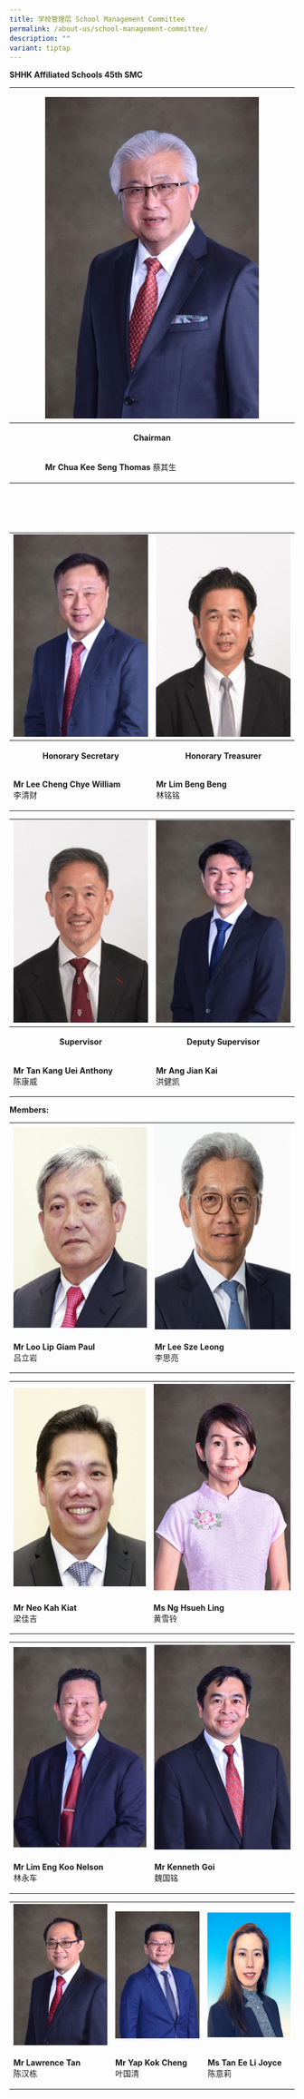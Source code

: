 ```yaml
---
title: 学校管理层 School Management Committee
permalink: /about-us/school-management-committee/
description: ""
variant: tiptap
---
```

<p><strong>SHHK Affiliated Schools 45th SMC</strong>
</p>
<table style="minWidth: 225px">
<colgroup>
<col>
<col>
<col>
<col>
<col>
<col>
<col>
<col>
<col>
</colgroup>
<tbody>
<tr>
<td rowspan="1" colspan="1">
<p></p>
</td>
<td rowspan="1" colspan="1">
<p></p>
</td>
<td rowspan="1" colspan="1">
<p></p>
</td>
<td rowspan="1" colspan="1">
<p></p>
</td>
<td rowspan="1" colspan="1">
<p></p>
<div class="isomer-image-wrapper">
<img style="width: 100%" height="auto" width="100%" alt="" src="/images/1_MrChuaKeeSengThomas.jpg">
</div>
</td>
<td rowspan="1" colspan="1">
<p></p>
</td>
<td rowspan="1" colspan="1">
<p></p>
</td>
<td rowspan="1" colspan="1">
<p></p>
</td>
<td rowspan="1" colspan="1">
<p></p>
</td>
</tr>
<tr>
<th rowspan="1" colspan="1">
<p></p>
</th>
<th rowspan="1" colspan="1">
<p></p>
</th>
<th rowspan="1" colspan="1">
<p></p>
</th>
<th rowspan="1" colspan="1">
<p></p>
</th>
<th rowspan="1" colspan="1">
<p>Chairman</p>
</th>
<th rowspan="1" colspan="1">
<p></p>
</th>
<th rowspan="1" colspan="1">
<p></p>
</th>
<th rowspan="1" colspan="1">
<p></p>
</th>
<th rowspan="1" colspan="1">
<p></p>
</th>
</tr>
<tr>
<td rowspan="1" colspan="1">
<p></p>
</td>
<td rowspan="1" colspan="1">
<p></p>
</td>
<td rowspan="1" colspan="1">
<p></p>
</td>
<td rowspan="1" colspan="1">
<p></p>
</td>
<td rowspan="1" colspan="1">
<p><strong>Mr Chua Kee Seng Thomas </strong>蔡其生</p>
</td>
<td rowspan="1" colspan="1">
<p></p>
</td>
<td rowspan="1" colspan="1">
<p></p>
</td>
<td rowspan="1" colspan="1">
<p></p>
</td>
<td rowspan="1" colspan="1">
<p></p>
</td>
</tr>
</tbody>
</table>
<p>
<br>
</p>
<table style="width: 0px">
<colgroup></colgroup>
<tbody>
<tr></tr>
</tbody>
</table>
<table style="width: 0px">
<colgroup></colgroup>
<tbody>
<tr></tr>
</tbody>
</table>
<table style="width: 0px">
<colgroup></colgroup>
<tbody>
<tr></tr>
</tbody>
</table>
<table style="minWidth: 50px">
<colgroup>
<col>
<col>
</colgroup>
<tbody>
<tr>
<td rowspan="1" colspan="1">
<div class="isomer-image-wrapper">
<img style="width: 100%" height="auto" width="100%" alt="" src="/images/2_MrLeeChengChyeWilliam.jpg">
</div>
</td>
<td rowspan="1" colspan="1">
<div class="isomer-image-wrapper">
<img style="width: 100%" height="auto" width="100%" alt="" src="/images/3_MrLimBengBeng.jpg">
</div>
</td>
</tr>
<tr>
<th rowspan="1" colspan="1">
<p>Honorary Secretary</p>
</th>
<th rowspan="1" colspan="1">
<p>Honorary Treasurer</p>
</th>
</tr>
<tr>
<td rowspan="1" colspan="1">
<p><strong>Mr Lee Cheng Chye William</strong>
<br>李清财</p>
</td>
<td rowspan="1" colspan="1">
<p><strong>Mr Lim Beng Beng</strong>
<br>林铭铭</p>
</td>
</tr>
</tbody>
</table>
<table style="minWidth: 50px">
<colgroup>
<col>
<col>
</colgroup>
<tbody>
<tr>
<td rowspan="1" colspan="1">
<div class="isomer-image-wrapper">
<img style="width: 100%" height="auto" width="100%" alt="" src="/images/4_MrTanKangUeiAnthony.jpg">
</div>
</td>
<td rowspan="1" colspan="1">
<div class="isomer-image-wrapper">
<img style="width: 100%" height="auto" width="100%" alt="" src="/images/5_MrAngJianKai.jpg">
</div>
</td>
</tr>
<tr>
<th rowspan="1" colspan="1">
<p>Supervisor</p>
</th>
<th rowspan="1" colspan="1">
<p>Deputy Supervisor</p>
</th>
</tr>
<tr>
<td rowspan="1" colspan="1">
<p><strong>Mr Tan Kang Uei Anthony</strong>
<br>陈康威</p>
</td>
<td rowspan="1" colspan="1">
<p><strong>Mr Ang Jian Kai</strong>
<br>洪健凯</p>
</td>
</tr>
</tbody>
</table>
<p></p>
<p><strong>Members:</strong>
</p>
<table style="minWidth: 50px">
<colgroup>
<col>
<col>
</colgroup>
<tbody>
<tr>
<th rowspan="1" colspan="1">
<div class="isomer-image-wrapper">
<img style="width: 100%" height="auto" width="100%" alt="" src="/images/6_MrLooLipGiamPaul.jpg">
</div>
</th>
<th rowspan="1" colspan="1">
<div class="isomer-image-wrapper">
<img style="width: 100%" height="auto" width="100%" alt="" src="/images/7_MrLeeSzeLeong.jpg">
</div>
</th>
</tr>
<tr>
<td rowspan="1" colspan="1">
<p><strong>Mr Loo Lip Giam Paul</strong>
<br>吕立岩</p>
</td>
<td rowspan="1" colspan="1">
<p><strong>Mr Lee Sze Leong</strong>
<br>李思亮</p>
</td>
</tr>
</tbody>
</table>
<p></p>
<table style="minWidth: 50px">
<colgroup>
<col>
<col>
</colgroup>
<tbody>
<tr>
<th rowspan="1" colspan="1">
<div class="isomer-image-wrapper">
<img style="width: 100%" height="auto" width="100%" alt="" src="/images/8_MrNeoKahKiat.jpg">
</div>
</th>
<th rowspan="1" colspan="1">
<div class="isomer-image-wrapper">
<img style="width: 100%" height="auto" width="100%" alt="" src="/images/9_MsNgHsuehLing.jpg">
</div>
</th>
</tr>
<tr>
<td rowspan="1" colspan="1">
<p><strong>Mr Neo Kah Kiat</strong>
<br>梁佳吉</p>
</td>
<td rowspan="1" colspan="1">
<p><strong>Ms Ng Hsueh Ling</strong>
<br>黄雪铃</p>
</td>
</tr>
</tbody>
</table>
<table style="minWidth: 50px">
<colgroup>
<col>
<col>
</colgroup>
<tbody>
<tr>
<th rowspan="1" colspan="1">
<div class="isomer-image-wrapper">
<img style="width: 100%" height="auto" width="100%" alt="" src="/images/10_MrLimEngKooNelson.jpg">
</div>
</th>
<th rowspan="1" colspan="1">
<div class="isomer-image-wrapper">
<img style="width: 100%" height="auto" width="100%" alt="" src="/images/11_MrGoiKokMingKenneth.jpg">
</div>
</th>
</tr>
<tr>
<td rowspan="1" colspan="1">
<p><strong>Mr Lim Eng Koo Nelson</strong>
<br>林永车</p>
</td>
<td rowspan="1" colspan="1">
<p><strong>Mr Kenneth Goi</strong>
<br>魏国铭</p>
</td>
</tr>
</tbody>
</table>
<table style="minWidth: 75px">
<colgroup>
<col>
<col>
<col>
</colgroup>
<tbody>
<tr>
<th rowspan="1" colspan="1">
<div class="isomer-image-wrapper">
<img style="width: 100%" height="auto" width="100%" alt="" src="/images/12_MrTanHanTongLawrence.jpg">
</div>
</th>
<th rowspan="1" colspan="1">
<div class="isomer-image-wrapper">
<img style="width: 100%" height="auto" width="100%" alt="" src="/images/13_MrYapKokCheng.jpg">
</div>
</th>
<th rowspan="1" colspan="1">
<div class="isomer-image-wrapper">
<img style="width: 100%" height="auto" width="100%" alt="" src="/images/14_MsTanEeLiJoyce.jpg">
</div>
</th>
</tr>
<tr>
<td rowspan="1" colspan="1">
<p><strong>Mr Lawrence Tan</strong>
<br>陈汉栋</p>
</td>
<td rowspan="1" colspan="1">
<p><strong>Mr Yap Kok Cheng</strong>
<br>叶国清</p>
</td>
<td rowspan="1" colspan="1">
<p><strong>Ms Tan Ee Li Joyce</strong>
<br>陈意莉</p>
</td>
</tr>
</tbody>
</table>
<p></p>
<p></p>
<p></p>
